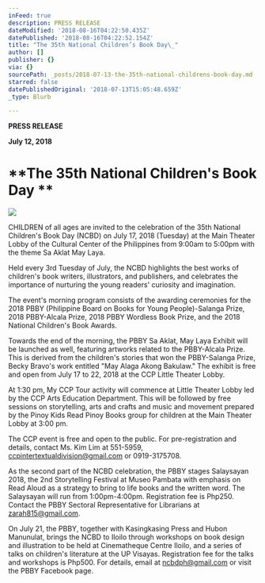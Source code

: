 ```yaml
---
inFeed: true
description: PRESS RELEASE
dateModified: '2018-08-16T04:22:50.435Z'
datePublished: '2018-08-16T04:22:52.154Z'
title: "The 35th National Children’s Book Day\_"
author: []
publisher: {}
via: {}
sourcePath: _posts/2018-07-13-the-35th-national-childrens-book-day.md
starred: false
datePublishedOriginal: '2018-07-13T15:05:48.659Z'
_type: Blurb

---
```

**PRESS RELEASE**

**July 12, 2018**

# **The 35th National Children's Book Day **
![](https://the-grid-user-content.s3-us-west-2.amazonaws.com/4c5d4c5d-9f64-4240-8734-c62625131831.jpg)

CHILDREN of all ages are invited to the celebration of the 35th National Children's Book Day (NCBD) on July 17, 2018 (Tuesday) at the Main Theater Lobby of the Cultural Center of the Philippines from 9:00am to 5:00pm with the theme Sa Aklat May Laya.  

Held every 3rd Tuesday of July, the NCBD highlights the best works of children's book writers, illustrators, and publishers, and celebrates the importance of nurturing the young readers' curiosity and imagination. 

The event's morning program consists of the awarding ceremonies for the 2018 PBBY (Philippine Board on Books for Young People)-Salanga Prize, 2018 PBBY-Alcala Prize, 2018 PBBY Wordless Book Prize, and the 2018 National Children's Book Awards. 

Towards the end of the morning, the PBBY Sa Aklat, May Laya Exhibit will be launched as well, featuring artworks related to the PBBY-Alcala Prize. This is derived from the children's stories that won the PBBY-Salanga Prize, Becky Bravo's work entitled "May Alaga Akong Bakulaw." The exhibit is free and open from July 17 to 22, 2018 at the CCP Little Theater Lobby.

At 1:30 pm, My CCP Tour activity will commence at Little Theater Lobby led by the CCP Arts Education Department. This will be followed by free sessions on storytelling, arts and crafts and music and movement prepared by the Pinoy Kids Read Pinoy Books group for children at the Main Theater Lobby at 3:00 pm.

The CCP event is free and open to the public. For pre-registration and details, contact Ms. Kim Lim at 551-5959, ccpintertextualdivision@gmail.com or 0919-3175708\. 

As the second part of the NCBD celebration, the PBBY stages Salaysayan 2018, the 2nd Storytelling Festival at Museo Pambata with emphasis on Read Aloud as a strategy to bring to life books and the written word.  The Salaysayan will run from 1:00pm-4:00pm. Registration fee is Php250\. Contact the PBBY Sectoral Representative for Librarians at zarah815@gmail.com.

On July 21, the PBBY, together with Kasingkasing Press and Hubon Manunulat, brings the NCBD to Iloilo through workshops on book design and illustration to be held at Cinematheque Centre Iloilo, and a series of talks on children's literature at the UP Visayas. Registration fee for the talks and workshops is Php500\. For details, email at ncbdph@gmail.com or visit the PBBY Facebook page.